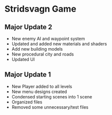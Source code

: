 # Stridsvagn Game

## Major Update 2
- New enemy AI and waypoint system
- Updated and added new materials and shaders
- Add new building models
- New procedural city and roads
- Updated UI

## Major Update 1

- New Player added to all levels
- New menu designs created
- Condensed starting scenes into 1 scene
- Organized files
- Removed some unnecessary/test files